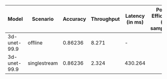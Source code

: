 | Model        | Scenario     |   Accuracy |   Throughput | Latency (in ms)   | Power Efficiency (in samples/J)   | TEST01   | TEST05   |
|--------------|--------------|------------|--------------|-------------------|-----------------------------------|----------|----------|
| 3d-unet-99.9 | offline      |    0.86236 |        8.271 | -                 |                                   | passed   | passed   |
| 3d-unet-99.9 | singlestream |    0.86236 |        2.324 | 430.264           |                                   | passed   | passed   |